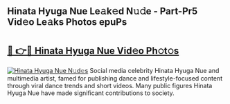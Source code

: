 ## Hinata Hyuga Nue Le𝚊k𝚎d N𝚞𝚍e - Part-Pr5 Vid𝚎o Le𝚊ks Photos epuPs

# <h2><a href="http://fb2qxp6.evod.top/?m=Hinata+Hyuga+Nue">🔗 👉🔴 Hinata Hyuga Nue Vid𝚎o Ph𝚘t𝚘s</a></h2>

[![Hinata Hyuga Nue N𝚞d𝚎s](https://i.imgur.com/8V9OHl7.gif)](http://fb2qxp6.evod.top/?m=Hinata+Hyuga+Nue)
Social media celebrity Hinata Hyuga Nue and multimedia artist, famed for publishing dance and lifestyle-focused content through viral dance trends and short videos. Many public figures Hinata Hyuga Nue have made significant contributions to society. 
